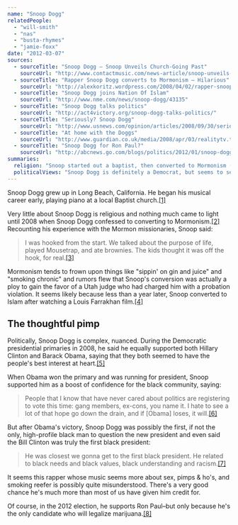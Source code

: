 ```yaml
---
name: "Snoop Dogg"
relatedPeople:
  - "will-smith"
  - "nas"
  - "busta-rhymes"
  - "jamie-foxx"
date: "2012-03-07"
sources:
  - sourceTitle: "Snoop Dogg – Snoop Unveils Church-Going Past"
    sourceUrl: "http://www.contactmusic.com/news-article/snoop-unveils-church.going-past"
  - sourceTitle: "Rapper Snoop Dogg converts to Mormonism – Hilarious"
    sourceUrl: "http://alexkoritz.wordpress.com/2008/04/02/rapper-snoop-dogg-converts-to-mormonism-hilarious/"
  - sourceTitle: "Snoop Dogg joins Nation Of Islam"
    sourceUrl: "http://www.nme.com/news/snoop-dogg/43135"
  - sourceTitle: "Snoop Dogg talks politics"
    sourceUrl: "http://act4victory.org/snoop-dogg-talks-politics/"
  - sourceTitle: "Seriously? Snoop Dogg"
    sourceUrl: "http://www.usnews.com/opinion/articles/2008/09/30/seriously-snoop-dogg"
  - sourceTitle: "At home with the Doggs"
    sourceUrl: "http://www.guardian.co.uk/media/2008/apr/03/realitytv.television"
  - sourceTitle: "Snoop Dogg for Ron Paul?"
    sourceUrl: "http://abcnews.go.com/blogs/politics/2012/01/snoop-dogg-for-ron-paul/"
summaries:
  religion: "Snoop started out a baptist, then converted to Mormonism (maybe) and now he's a Muslim."
  politicalViews: "Snoop Dogg is definitely a Democrat, but seems to see beyond normal party distinctions."
---
```


Snoop Dogg grew up in Long Beach, California. He began his musical career early, playing piano at a local Baptist church.<a class="source-citation" href="#http%3A%2F%2Fwww.contactmusic.com%2Fnews-article%2Fsnoop-unveils-church.going-past" title="Snoop Dogg – Snoop Unveils Church-Going Past">[1]</a>

Very little about Snoop Dogg is religious and nothing much came to light until 2008 when Snoop Dogg confessed to converting to Mormonism.<a class="source-citation" href="#http%3A%2F%2Falexkoritz.wordpress.com%2F2008%2F04%2F02%2Frapper-snoop-dogg-converts-to-mormonism-hilarious%2F" title="Rapper Snoop Dogg converts to Mormonism – Hilarious">[2]</a> Recounting his experience with the Mormon missionaries, Snoop said:

>I was hooked from the start. We talked about the purpose of life, played Mousetrap, and ate brownies. The kids thought it was off the hook, for real.<a class="source-citation" href="#http%3A%2F%2Falexkoritz.wordpress.com%2F2008%2F04%2F02%2Frapper-snoop-dogg-converts-to-mormonism-hilarious%2F" title="Rapper Snoop Dogg converts to Mormonism – Hilarious">[3]</a>

Mormonism tends to frown upon things like "sippin' on gin and juice" and "smoking chronic" and rumors flew that Snoop's conversion was actually a ploy to gain the favor of a Utah judge who had charged him with a probation violation. It seems likely because less than a year later, Snoop converted to Islam after watching a Louis Farrakhan film.<a class="source-citation" href="#http%3A%2F%2Fwww.nme.com%2Fnews%2Fsnoop-dogg%2F43135" title="Snoop Dogg joins Nation Of Islam">[4]</a>

## The thoughtful pimp

Politically, Snoop Dogg is complex, nuanced. During the Democratic presidential primaries in 2008, he said he equally supported both Hillary Clinton and Barack Obama, saying that they both seemed to have the people's best interest at heart.<a class="source-citation" href="#http%3A%2F%2Fact4victory.org%2Fsnoop-dogg-talks-politics%2F" title="Snoop Dogg talks politics">[5]</a>

When Obama won the primary and was running for president, Snoop supported him as a boost of confidence for the black community, saying:

>People that I know that have never cared about politics are registering to vote this time: gang members, ex-cons, you name it. I hate to see a lot of that hope go down the drain, and if [Obama] loses, it will.<a class="source-citation" href="#http%3A%2F%2Fwww.usnews.com%2Fopinion%2Farticles%2F2008%2F09%2F30%2Fseriously-snoop-dogg" title="Seriously? Snoop Dogg">[6]</a>

But after Obama's victory, Snoop Dogg was possibly the first, if not the only, high-profile black man to question the new president and even said the Bill Clinton was truly the first black president:

>He was closest we gonna get to the first black president. He related to black needs and black values, black understanding and racism.<a class="source-citation" href="#http%3A%2F%2Fwww.guardian.co.uk%2Fmedia%2F2008%2Fapr%2F03%2Frealitytv.television" title="At home with the Doggs">[7]</a>

It seems this rapper whose music seems more about sex, pimps & ho's, and smoking reefer is possibly quite misunderstood. There's a very good chance he's much more than most of us have given him credit for.

Of course, in the 2012 election, he supports Ron Paul–but only because he's the only candidate who will legalize marijuana.<a class="source-citation" href="#http%3A%2F%2Fabcnews.go.com%2Fblogs%2Fpolitics%2F2012%2F01%2Fsnoop-dogg-for-ron-paul%2F" title="Snoop Dogg for Ron Paul?">[8]</a>